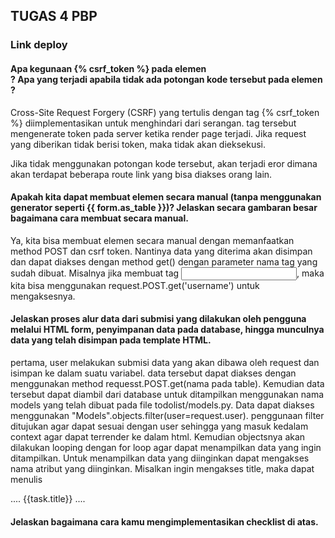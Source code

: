  ## TUGAS 4 PBP
 
 ### Link deploy


 #### **Apa kegunaan {% csrf_token %} pada elemen <form>? Apa yang terjadi apabila tidak ada potongan kode tersebut pada elemen <form>?**

Cross-Site Request Forgery (CSRF) yang tertulis dengan tag {% csrf_token %} diimplementasikan untuk menghindari dari serangan. tag tersebut mengenerate token pada server ketika render page terjadi. Jika request yang diberikan tidak berisi token, maka tidak akan dieksekusi. 

Jika tidak menggunakan potongan kode tersebut, akan terjadi eror dimana akan terdapat beberapa route link yang bisa diakses orang lain. 



 #### **Apakah kita dapat membuat elemen <form> secara manual (tanpa menggunakan generator seperti {{ form.as_table }})? Jelaskan secara gambaran besar bagaimana cara membuat <form> secara manual.**

Ya, kita bisa membuat elemen <form> secara manual dengan memanfaatkan method POST dan csrf token. Nantinya data yang diterima akan disimpan dan dapat diakses dengan method get() dengan parameter nama tag yang sudah dibuat. Misalnya jika membuat tag <input>, maka kita bisa menggunakan request.POST.get('username') untuk mengaksesnya.


#### **Jelaskan proses alur data dari submisi yang dilakukan oleh pengguna melalui HTML form, penyimpanan data pada database, hingga munculnya data yang telah disimpan pada template HTML.**

pertama, user melakukan submisi data yang akan dibawa oleh request dan isimpan ke dalam suatu variabel. data tersebut dapat diakses dengan menggunakan method requesst.POST.get(nama pada table). Kemudian data tersebut dapat diambil dari database untuk ditampilkan menggunakan nama models yang telah dibuat pada file todolist/models.py. Data dapat diakses menggunakan "Models".objects.filter(user=request.user). penggunaan filter ditujukan agar dapat sesuai dengan user sehingga yang masuk kedalam context agar dapat terrender ke dalam html. 
Kemudian objectsnya akan dilakukan looping dengan for loop agar dapat menampilkan data yang ingin ditampilkan. Untuk menampilkan data yang diinginkan dapat mengakses nama atribut yang diinginkan. Misalkan ingin mengakses title, maka dapat menulis

....
        <td>{{task.title}}</td>
....



#### **Jelaskan bagaimana cara kamu mengimplementasikan checklist di atas.**

